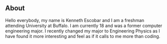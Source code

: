 ## About
  Hello everybody, my name is Kenneth Escobar and I am a freshman attending University at Buffalo. I am currently 18 and was a former computer engineering major. I recently changed my major to Engineering Physics as I have found it more interesting and feel as if it calls to me more than coding.
  
